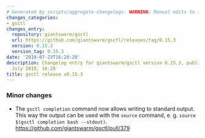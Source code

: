 ```yaml
---
# Generated by scripts/aggregate-changelogs. WARNING: Manual edits to this files will be overwritten.
changes_categories:
- gsctl
changes_entry:
  repository: giantswarm/gsctl
  url: https://github.com/giantswarm/gsctl/releases/tag/0.15.3
  version: 0.15.3
  version_tag: 0.15.3
date: '2019-07-23T16:28:20'
description: Changelog entry for giantswarm/gsctl version 0.15.3, published on 23
  July 2019, 16:28
title: gsctl release v0.15.3
---
```


### Minor changes

- The `gsctl completion` command now allows writing to standard output. This way the output can be used with the `source` command, e. g. `source $(gsctl completion bash --stdout)`. https://github.com/giantswarm/gsctl/pull/379
